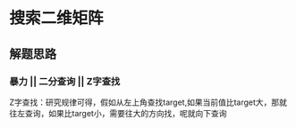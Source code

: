 # 搜索二维矩阵

## 解题思路

### 暴力 || 二分查询 || Z字查找

Z字查找：研究规律可得，假如从左上角查找target,如果当前值比target大，那就往左查询，如果比target小，需要往大的方向找，呢就向下查询
